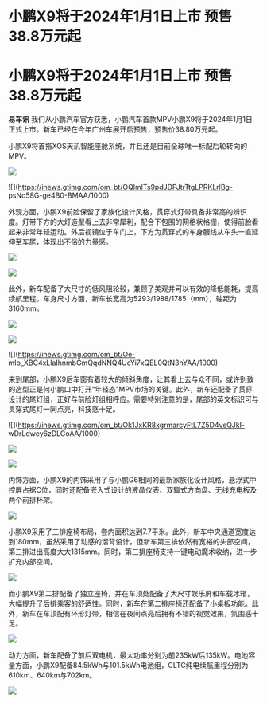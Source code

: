 # 小鹏X9将于2024年1月1日上市 预售38.8万元起

# 小鹏X9将于2024年1月1日上市 预售38.8万元起

**易车讯** 我们从小鹏汽车官方获悉，小鹏汽车首款MPV小鹏X9将于2024年1月1日正式上市。新车已经在今年广州车展开启预售，预售价38.80万元起。

小鹏X9将首搭XOS天玑智能座舱系统，并且还是目前全球唯一标配后轮转向的MPV。

![](https://inews.gtimg.com/om_bt/OR0nFTGl6PcFma8-0LA2JzCWwIdbvx7JhwiKRYgj82pBwAA/1000)

![](https://inews.gtimg.com/om_bt/OQImlTs9pdJDPJtrTtgLPRKLrlBg-
psNo58G-ge4B0-BMAA/1000)

外观方面，小鹏X9前脸保留了家族化设计风格，贯穿式灯带具备非常高的辨识度。灯带下方的大灯造型看上去非常犀利，配合下包围的网格状格栅，使得前脸看起来非常年轻运动。外后视镜位于车门上，下方为贯穿式的车身腰线从车头一直延伸至车尾，体现出不俗的力量感。

![](https://inews.gtimg.com/om_bt/O_1jpFn0QDJAU9v-2ANwYMpZbokofVSom1A929_SZNmcEAA/1000)

![](https://inews.gtimg.com/om_bt/OqYRNIc_mtwthkfsmiiuQ1vRT4Ck13kmH-j5AVJ7GPCGgAA/1000)

此外，新车配备了大尺寸的低风阻轮毂，兼顾了美观并可以有效的降低能耗，提高续航里程。车身尺寸方面，新车长宽高为5293/1988/1785（mm），轴距为3160mm。

![](https://inews.gtimg.com/om_bt/OWtQD6fohsi_wo9Khkx9rxDqVZ54cG05eghkAiYyilqvUAA/1000)

![](https://inews.gtimg.com/om_bt/OyzLWWF9b6WdRIzwZz_ZBHd8oD_MwtUNtM_3xiATv5E0gAA/1000)

![](https://inews.gtimg.com/om_bt/Oe-
mIb_XBC4xLlaIhnmbGmQqdNNQ4UcYi7xQEL0QtN3hYAA/1000)

来到尾部，小鹏X9后车窗有着较大的倾斜角度，让其看上去与众不同，或许别致的造型正是何小鹏口中打开“年轻态”MPV市场的关键。此外，新车还配备了贯穿设计的尾灯组，正好与前脸灯组相呼应。需要特别注意的是，尾部的英文标识可与贯穿式尾灯一同点亮，科技感十足。

![](https://inews.gtimg.com/om_bt/Ok1JxKR8xgrmarcyFtL7Z5D4vsQJkI-
wDrLdwey6zDLGoAA/1000)

![](https://inews.gtimg.com/om_bt/O-UWkXjSwiiIizrAzfmgphASY391uzuovRHmqGMPfbSYYAA/1000)

![](https://inews.gtimg.com/om_bt/OlyDpRUdqxU47fagQsWiaCEnmZwtqm1iCotdUGgIk3iJcAA/1000)

内饰方面，小鹏X9的内饰采用了与小鹏G6相同的最新家族化设计风格，悬浮式中控屏占据C位，同时还配备嵌入式设计的液晶仪表、双辐式方向盘、无线充电板及两个前排杯架。

![](https://inews.gtimg.com/om_bt/Ov0jZ6WzHO93q8-wPYSL3Pq1z-XRVc9hDliwA0vt2XkB4AA/1000)

小鹏X9采用了三排座椅布局，套内面积达到7.7平米。此外，新车中央通道宽度达到180mm，虽然采用了动感的溜背设计，但新车第三排依然有宽裕的头部空间，第三排进出高度大大1315mm。同时，第三排座椅支持一键电动魔术收纳，进一步扩充内部空间。

![](https://inews.gtimg.com/om_bt/OKtKi0RUxjsQ7IOH3BbI5-2xDCsskTel9l6RYBtsW_50wAA/1000)

而小鹏X9第二排配备了独立座椅，并在车顶处配备了大尺寸娱乐屏和车载冰箱，大幅提升了后排乘客的舒适性。同时，新车在第二排座椅还配备了小桌板功能。此外，新车在车顶配有环形灯带，相信在夜间点亮后拥有不错的视觉效果，氛围感十足。

![](https://inews.gtimg.com/om_bt/O7TeFGnhZdeRnyE2gR621K7ICI_33a5zv62epLSaJrlLIAA/1000)

动力方面，新车配备了前后双电机，最大功率分别为前235kW后135kW。电池容量方面，小鹏X9配备84.5kWh与101.5kWh电池组，CLTC纯电续航里程分别为610km、640km与702km。

![](https://inews.gtimg.com/om_bt/OOYOTpUyHeKhCZNInviNSixKPiqVv8wYeytaldkZ0h7GcAA/1000)

